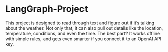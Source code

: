 # LangGraph-Project
This project is designed to read through text and figure out if it’s talking about the weather. Not only that, it can also pull out details like the location, temperature, conditions, and even the time.  The best part? It works offline with simple rules, and gets even smarter if you connect it to an OpenAI API key.  
